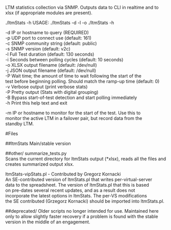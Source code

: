LTM statistics collection via SNMP. Outputs data to CLI in realtime and to xlsx (if appropriate modules are present).

./ltmStats -h
  USAGE:  ./ltmStats -d <host> -l <total test length> -o <output file>
          ./ltmStats -h

  -d      IP or hostname to query (REQUIRED)   
  -p      UDP port to connect use         (default: 161)   
  -c      SNMP community string           (default: public)   
  -s      SNMP version                    (default: v2c)   
  -l      Full Test duration              (default: 130 seconds)   
  -i      Seconds between polling cycles  (default: 10 seconds)   
  -o      XLSX output filename            (default: /dev/null)   
  -j      JSON output filename            (default: /dev/null)   
  -P      Wait time; the amount of time to wait following the start of the   
          test before beginning polling. Should match the ramp-up time (default: 0)   
  -v      Verbose output (print verbose stats)   
  -P      Pretty output  (Stats with digital grouping)   
  -B      Bypass start-of-test detection and start polling immediately   
  -h      Print this help text and exit   

  -m      IP or hostname to monitor for the start of the test. Use this to   
          monitor the active LTM in a failover pair, but record data from the   
          standby LTM.   


#Files

##ltmStats
  Main/stable version

##other/
  summarize_tests.py  
  Scans the current directory for ltmStats output (*xlsx), reads all the files and 
  creates summarized output xlsx.

  ltmStats-vipStats.pl - Contributed by Gregorz Kornacki   
  An SE-contributed version of ltmStats.pl that writes per-virtual-server   
  data to the spreadsheet. The version of ltmStats.pl that this is based  
  on pre-dates several recent updates, and as a result does not   
  incorporate the latest options in ltmStats. The per-VS modifications  
  the SE contributed (Grzegorz Kornacki) should be imported into ltmStats.pl.  

##deprecated/
  Older scripts no longer intended for use. Maintained here only to allow slightly faster
  recovery if a problem is found with the stable version in the middle of an engagement.

